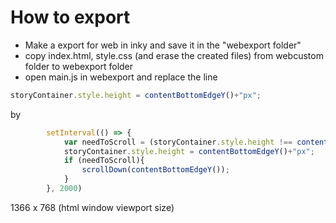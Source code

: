 # How to export

- Make a export for web in inky and save it in the "webexport folder"
- copy index.html, style.css (and erase the created files) from webcustom folder to webexport folder
- open main.js in webexport and replace the line 
```javascript
storyContainer.style.height = contentBottomEdgeY()+"px";
```
by 
```javascript
        setInterval(() => {
            var needToScroll = (storyContainer.style.height !== contentBottomEdgeY()+"px");
            storyContainer.style.height = contentBottomEdgeY()+"px";
            if (needToScroll){
                scrollDown(contentBottomEdgeY());
            }
        }, 2000)
```


1366 x 768
(html window viewport size)